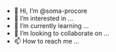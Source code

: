 - 👋 Hi, I’m @soma-procore
- 👀 I’m interested in ...
- 🌱 I’m currently learning ...
- 💞️ I’m looking to collaborate on ...
- 📫 How to reach me ...

<!---
soma-procore/soma-procore is a ✨ special ✨ repository because its `README.md` (this file) appears on your GitHub profile.
You can click the Preview link to take a look at your changes.
--->
